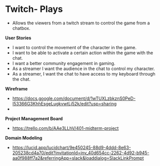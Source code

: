 # Twitch- Plays
- Allows the viewers from a twitch stream to control the game from a chatbox. 

**User Stories** 
- I want to control the movement of the character in the game.
- I want to be able to activate a certain action within the game with the chat.
- I want a better community engagement in gaming.
- As a streamer I want the audience in the chat to control my character.
- As a streamer, I want the chat to have access to my keyboard through the chat.

**Wireframe**
- https://docs.google.com/document/d/1wTUXLzbkznS0PeD-l53366G3KhhEsgeLugkvwtLj52k/edit?usp=sharing
- 
**Project Management Board**
- https://trello.com/b/AAe3LLhV/401-midterm-project

**Domain Modeling**
- https://lucid.app/lucidchart/9e450245-88d9-4ddd-8e63-205238cd4a70/edit?invitationId=inv_40d654cc-2262-4d92-b945-aa0f988ff7a2&referringApp=slack&loaddialog=SlackLinkPrompt

